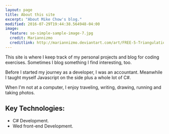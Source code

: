 ```yaml
---
layout: page
title: About this site
excerpt: "About Mike Chow's blog."
modified: 2016-07-29T19:44:38.564948-04:00
image:
  feature: so-simple-sample-image-7.jpg
  credit: Mariannizmo
  creditlink: http://mariannizmo.deviantart.com/art/FREE-5-Triangulation-Mosaic-backgrounds-406553032
---
```


This site is where I keep track of my personal projects and blog for coding exercises.  Sometimes I blog something I find interesting, too.

Before I started my journey as a developer, I was an accountant.  Meanwhile I taught myself Javascript on the side plus a whole lot of C#.

When I'm not at a computer, I enjoy traveling, writing, drawing, running and taking photos.

## Key Technologies:

* C# Development.
* Wed front-end Development.



[^1]: Example: *domain.com/category-name/post-title*